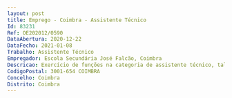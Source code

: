 ```yaml
--- 
layout: post
title: Emprego - Coimbra - Assistente Técnico
Id: 83231
Ref: OE202012/0590
DataAbertura: 2020-12-22
DataFecho: 2021-01-08
Trabalho: Assistente Técnico
Empregador: Escola Secundária José Falcão, Coimbra
Descricao: Exercício de funções na categoria de assistente técnico, tal como descrito no Anexo referido no n.º2 do artigo 88.º da LTFP, para os serviços administrativos dos agrupamentos de escolas ou escolasnão agrupadas, compreendendo designadamente as atividades inerentes à gestão de alunos,pessoal, orçamento, contabilidade, património, aprovisionamento, secretaria, arquivo eexpediente.
CodigoPostal: 3001-654 COIMBRA
Concelho: Coimbra
Distrito: Coimbra
--- 
```


